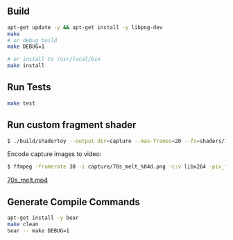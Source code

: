 ## Build 

```sh
apt-get update -y && apt-get install -y libpng-dev
make
# or debug build
make DEBUG=1 

# or install to /usr/local/bin
make install
```

## Run Tests

```sh
make test
```
## Run custom fragment shader
```sh
$ ./build/shadertoy --output-dir=capture --max-frames=20 --fs=shaders/70s_melt.frag
```

Encode capture images to video:

```sh
$ ffmpeg -framerate 30 -i capture/70s_melt_%04d.png -c:v libx264 -pix_fmt yuv420p 70s_melt.mp4
```

[70s_melt.mp4](./70s_melt.mp4)

## Generate Compile Commands

```sh
apt-get install -y bear
make clean
bear -- make DEBUG=1
```

